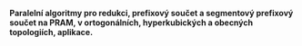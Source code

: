 **Paralelní algoritmy pro redukci, prefixový součet a segmentový prefixový součet na PRAM, v ortogonálních, hyperkubických a obecných topologiích, aplikace.**